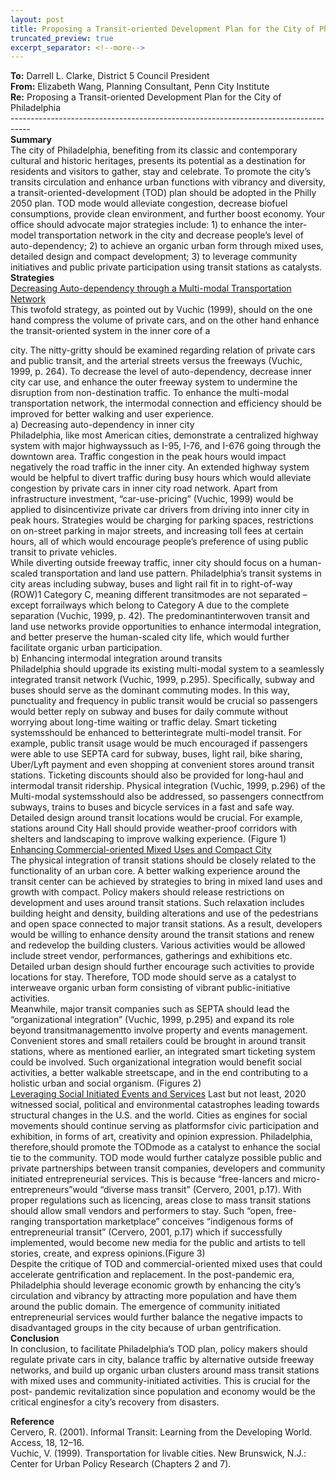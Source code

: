 ```yaml
---
layout: post
title: Proposing a Transit-oriented Development Plan for the City of Philadelphia
truncated_preview: true
excerpt_separator: <!--more-->
---
```



**To:** Darrell L. Clarke, District 5 Council President <br>
**From:** Elizabeth Wang, Planning Consultant, Penn City Institute <br>
**Re:** Proposing a Transit-oriented Development Plan for the City of Philadelphia <br>
----------------------------------------------------------------------------------- <br>
**Summary** <br>
The city of Philadelphia, benefiting from its classic and contemporary cultural and historic
heritages, presents its potential as a destination for residents and visitors to gather, stay and celebrate.
To promote the city’s transits circulation and enhance urban functions with vibrancy and diversity, a
transit-oriented-development (TOD) plan should be adopted in the Philly 2050 plan. TOD mode would
alleviate congestion, decrease biofuel consumptions, provide clean environment, and further boost
economy. Your office should advocate major strategies include: 1) to enhance the inter-model
transportation network in the city and decrease people’s level of auto-dependency; 2) to achieve an
organic urban form through mixed uses, detailed design and compact development; 3) to leverage
community initiatives and public private participation using transit stations as catalysts. <br>
**Strategies** <br>
<ins>Decreasing Auto-dependency through a Multi-modal Transportation Network</ins> <br>
This twofold strategy, as pointed out by Vuchic (1999), should on the one hand compress the
volume of private cars, and on the other hand enhance the transit-oriented system in the inner core of a
<!--more-->
city. The nitty-gritty should be examined regarding relation of private cars and public transit, and the
arterial streets versus the freeways (Vuchic, 1999, p. 264). To decrease the level of auto-dependency,
decrease inner city car use, and enhance the outer freeway system to undermine the disruption from
non-destination traffic. To enhance the multi-modal transportation network, the intermodal connection
and efficiency should be improved for better walking and user experience. <br>
a) Decreasing auto-dependency in inner city <br>
Philadelphia, like most American cities, demonstrate a centralized highway system with major
highwayssuch as I-95, I-76, and I-676 going through the downtown area. Traffic congestion in the peak
hours would impact negatively the road traffic in the inner city. An extended highway system would be
helpful to divert traffic during busy hours which would alleviate congestion by private cars in inner city
road network. Apart from infrastructure investment, “car-use-pricing” (Vuchic, 1999) would be applied
to disincentivize private car drivers from driving into inner city in peak hours. Strategies would be
charging for parking spaces, restrictions on on-street parking in major streets, and increasing toll fees at
certain hours, all of which would encourage people’s preference of using public transit to private
vehicles. <br>
While diverting outside freeway traffic, inner city should focus on a human-scaled
transportation and land use pattern. Philadelphia’s transit systems in city areas including subway, buses
and light rail fit in to right-of-way (ROW)1 Category C, meaning different transitmodes are not separated
– except forrailways which belong to Category A due to the complete separation (Vuchic, 1999, p. 42).
The predominantinterwoven transit and land use networks provide opportunities to enhance
intermodal integration, and better preserve the human-scaled city life, which would further facilitate
organic urban participation. <br>
b) Enhancing intermodal integration around transits <br>
Philadelphia should upgrade its existing multi-modal system to a seamlessly integrated transit
network (Vuchic, 1999, p.295). Specifically, subway and buses should serve as the dominant commuting
modes. In this way, punctuality and frequency in public transit would be crucial so passengers would
better reply on subway and buses for daily commute without worrying about long-time waiting or traffic
delay. Smart ticketing systemsshould be enhanced to betterintegrate multi-model transit. For example,
public transit usage would be much encouraged if passengers were able to use SEPTA card for subway,
buses, light rail, bike sharing, Uber/Lyft payment and even shopping at convenient stores around transit
stations. Ticketing discounts should also be provided for long-haul and intermodal transit ridership.
Physical integration (Vuchic, 1999, p.296) of the Multi-modal systemsshould also be addressed,
so passengers connectfrom subways, trains to buses and bicycle services in a fast and safe way. Detailed
design around transit locations would be crucial. For example, stations around City Hall should provide
weather-proof corridors with shelters and landscaping to improve walking experience. (Figure 1) <br>
<ins>Enhancing Commercial-oriented Mixed Uses and Compact City</ins> <br>
The physical integration of transit stations should be closely related to the functionality of an
urban core. A better walking experience around the transit center can be achieved by strategies to bring
in mixed land uses and growth with compact. Policy makers should release restrictions on development
and uses around transit stations. Such relaxation includes building height and density, building
alterations and use of the pedestrians and open space connected to major transit stations. As a result,
developers would be willing to enhance density around the transit stations and renew and redevelop
the building clusters. Various activities would be allowed include street vendor, performances,
gatherings and exhibitions etc. Detailed urban design should further encourage such activities to provide
locations for stay. Therefore, TOD mode should serve as a catalyst to interweave organic urban form
consisting of vibrant public-initiative activities. <br>
Meanwhile, major transit companies such as SEPTA should lead the “organizational integration”
(Vuchic, 1999, p.295) and expand its role beyond transitmanagementto involve property and events
management. Convenient stores and small retailers could be brought in around transit stations, where
as mentioned earlier, an integrated smart ticketing system could be involved. Such organizational
integration would benefit social activities, a better walkable streetscape, and in the end contributing to
a holistic urban and social organism. (Figures 2) <br>
<ins>Leveraging Social Initiated Events and Services</ins>
Last but not least, 2020 witnessed social, political and environmental catastrophes leading
towards structural changes in the U.S. and the world. Cities as engines for social movements should
continue serving as platformsfor civic participation and exhibition, in forms of art, creativity and opinion
expression. Philadelphia, therefore,should promote the TODmode as a catalyst to enhance the social
tie to the community. TOD mode would further catalyze possible public and private partnerships
between transit companies, developers and community initiated entrepreneurial services. This is
because “free-lancers and micro-entrepreneurs”would “diverse mass transit” (Cervero, 2001, p.17).
With proper regulations such as licencing, areas close to mass transit stations should allow small
vendors and performers to stay. Such “open, free-ranging transportation marketplace” conceives
“indigenous forms of entrepreneurial transit” (Cervero, 2001, p.17) which if successfully implemented,
would become new media for the public and artists to tell stories, create, and express opinions.(Figure
3) <br>
Despite the critique of TOD and commercial-oriented mixed uses that could accelerate
gentrification and replacement. In the post-pandemic era, Philadelphia should leverage economic
growth by enhancing the city’s circulation and vibrancy by attracting more population and have them
around the public domain. The emergence of community initiated entrepreneurial services would
further balance the negative impacts to disadvantaged groups in the city because of urban
gentrification. <br>
**Conclusion** <br>
In conclusion, to facilitate Philadelphia’s TOD plan, policy makers should regulate private cars in
city, balance traffic by alternative outside freeway networks, and build up organic urban clusters around
mass transit stations with mixed uses and community-initiated activities. This is crucial for the post-
pandemic revitalization since population and economy would be the critical enginesfor a city’s recovery
from disasters. <br>

**Reference** <br>
Cervero, R. (2001). Informal Transit: Learning from the Developing World. Access, 18, 12–16. <br>
Vuchic, V. (1999). Transportation for livable cities. New Brunswick, N.J.: Center for Urban Policy
Research (Chapters 2 and 7). <br>
